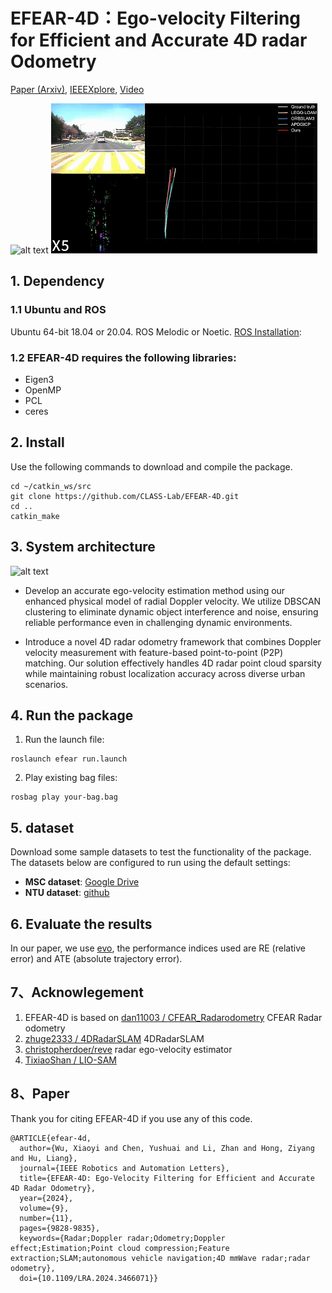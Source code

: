 # EFEAR-4D：Ego-velocity Filtering for Efficient and Accurate 4D radar Odometry

[Paper (Arxiv)](https://arxiv.org/abs/2405.09780), [IEEEXplore](https://ieeexplore.ieee.org/document/10685149), [Video](https://www.youtube.com/watch?v=3Q6F9az0ACg)

![alt text](fig/outlier_removal.gif)
![alt text](fig/Trajectory.gif)

## 1. Dependency
### 1.1 **Ubuntu** and **ROS**
Ubuntu 64-bit 18.04 or 20.04.
ROS Melodic or Noetic. [ROS Installation](http://wiki.ros.org/ROS/Installation):


### 1.2 **EFEAR-4D** requires the following libraries:
- Eigen3
- OpenMP
- PCL
- ceres

## 2. Install

Use the following commands to download and compile the package.

```
cd ~/catkin_ws/src
git clone https://github.com/CLASS-Lab/EFEAR-4D.git
cd ..
catkin_make
```
## 3. System architecture
![alt text](fig/framwork.png)

- Develop an accurate ego-velocity estimation method using our enhanced physical model of radial Doppler velocity. We utilize DBSCAN clustering to eliminate dynamic object interference and noise, ensuring reliable performance even in challenging dynamic environments.

- Introduce a novel 4D radar odometry framework that combines Doppler velocity measurement with feature-based point-to-point (P2P) matching. Our solution effectively handles 4D radar point cloud sparsity while maintaining robust localization accuracy across diverse urban scenarios.

## 4. Run the package

1. Run the launch file:
```
roslaunch efear run.launch
```

2. Play existing bag files:
```
rosbag play your-bag.bag 
```

## 5. dataset
Download some sample datasets to test the functionality of the package. The datasets below are configured to run using the default settings:
- **MSC dataset**: [Google Drive](https://drive.google.com/drive/folders/1wCoiC4WzlgyLCSZMaYEdFcTqjOc0IkGQ)
- **NTU dataset**: [github](https://github.com/junzhang2016/NTU4DRadLM) 

## 6. Evaluate the results
In our paper, we use [evo](https://github.com/MichaelGrupp/evo.git), the performance indices used are RE (relative error) and ATE (absolute trajectory error).

## 7、Acknowlegement
1. EFEAR-4D is based on [dan11003 / CFEAR_Radarodometry](https://github.com/dan11003/CFEAR_Radarodometry) 
CFEAR Radar odometry 
2. [zhuge2333 / 4DRadarSLAM](https://github.com/zhuge2333/4DRadarSLAM.git) 4DRadarSLAM
3. [christopherdoer/reve](https://github.com/christopherdoer/reve) radar ego-velocity estimator
4. [TixiaoShan / LIO-SAM ](https://github.com/TixiaoShan/LIO-SAM) 

## 8、Paper

Thank you for citing EFEAR-4D if you use any of this code.
```
@ARTICLE{efear-4d,
  author={Wu, Xiaoyi and Chen, Yushuai and Li, Zhan and Hong, Ziyang and Hu, Liang},
  journal={IEEE Robotics and Automation Letters}, 
  title={EFEAR-4D: Ego-Velocity Filtering for Efficient and Accurate 4D Radar Odometry}, 
  year={2024},
  volume={9},
  number={11},
  pages={9828-9835},
  keywords={Radar;Doppler radar;Odometry;Doppler effect;Estimation;Point cloud compression;Feature extraction;SLAM;autonomous vehicle navigation;4D mmWave radar;radar odometry},
  doi={10.1109/LRA.2024.3466071}}
```
